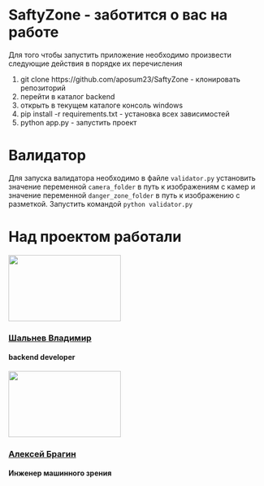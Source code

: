 # SaftyZone - заботится о вас на работе
Для того чтобы запустить приложение необходимо произвести cледующие действия в порядке их перечисления
<ol>
   <li>git clone https://github.com/aposum23/SaftyZone - клонировать репозиторий</li>
   <li>перейти в каталог backend</li>
   <li>открыть в текущем каталоге консоль windows</li>
   <li>pip install -r requirements.txt - установка всех зависимостей</li>
   <li>python app.py - запустить проект</li>
</ol>

# Валидатор
Для запуска валидатора необходимо в файле ```validator.py``` установить значение переменной ```camera_folder``` в путь к изображениям с камер и значение переменной ```danger_zone_folder``` в путь к изображению с разметкой. 
Запустить командой ```python validator.py```

<h1>Над проектом работали</h1>
<img width="221px" height="130px" src="https://sun9-1.userapi.com/impg/LjyKcKGSyoAosenfRMQZKy8f1K69j4b7Y7lK4Q/B4EIbB3OLM8.jpg?size=1280x960&quality=96&sign=d69216d7b8bf861ec147e10b802a56c7&type=album"/>
<h3><a href="https://t.me/haxf1">Шальнев Владимир</a></h3>
<h4>backend developer</h4>
<img width="221" height="130" src=https://github.com/aposum23/SaftyZone/assets/81620056/5bd17d5a-f373-4937-9fa6-ace9e9b8c0f3"/>
<h3><a href="https://t.me/ab2805">Алексей Брагин</a></h3>
<h4>Инженер машинного зрения</h4>
